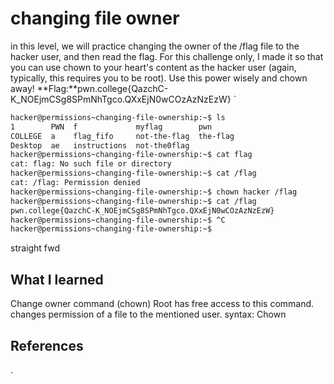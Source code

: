 # changing file owner 
in this level, we will practice changing the owner of the /flag file to the hacker user, and then read the flag. For this challenge only, I made it so that you can use chown to your heart's content as the hacker user (again, typically, this requires you to be root). Use this power wisely and chown away!
**Flag:**pwn.college{QazchC-K_NOEjmCSg8SPmNhTgco.QXxEjN0wCOzAzNzEzW}
`

```bash
hacker@permissions~changing-file-ownership:~$ ls
1        PWN  f             myflag        pwn
COLLEGE  a    flag_fifo     not-the-flag  the-flag
Desktop  ae   instructions  not-the0flag
hacker@permissions~changing-file-ownership:~$ cat flag
cat: flag: No such file or directory
hacker@permissions~changing-file-ownership:~$ cat /flag
cat: /flag: Permission denied
hacker@permissions~changing-file-ownership:~$ chown hacker /flag
hacker@permissions~changing-file-ownership:~$ cat /flag
pwn.college{QazchC-K_NOEjmCSg8SPmNhTgco.QXxEjN0wCOzAzNzEzW}
hacker@permissions~changing-file-ownership:~$ ^C
hacker@permissions~changing-file-ownership:~$ 

```
straight fwd
## What I learned
Change owner command (chown)
Root has free access to this command. changes permission of a file to the mentioned user.
syntax: Chown <User> <Filename>
## References 
. 